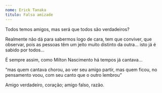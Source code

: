 ```yaml
---
nome: Erick Tanaka
titulo: Falsa amizade
---
```


Todos temos amigos, mas será que todos são verdadeiros?

Realmente não dá para sabermos logo de cara, tem que conviver, que observar, pois as pessoas têm um jeito muito distinto da outra... isto já é sabido por todos...

É sempre assim, como  Milton Nascimento há tempos já cantava...

“mas quem cantava chorou, ao ver seu amigo partir, mas quem ficou, no pensamento voou, com seu canto que o outro lembrou”

Amigo verdadeiro, coração; amigo falso, razão.

